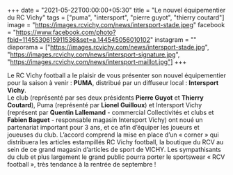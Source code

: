 +++
date = "2021-05-22T00:00:00+05:30"
title = "Le nouvel équipementier du RC Vichy"
tags = ["puma", "intersport", "pierre guyot", "thierry coutard"]
image = "https://images.rcvichy.com/news/intersport-stade.jpeg"
facebook = "https://www.facebook.com/photo?fbid=1145530615911536&set=a.144545056010102"
instagram = ""
diaporama = ["https://images.rcvichy.com/news/intersport-stade.jpg", "https://images.rcvichy.com/news/intersport-signature.jpg", "https://images.rcvichy.com/news/intersport-maillot.jpg"]
+++

Le RC Vichy football a le plaisir de vous présenter son nouvel équipementier pour la saison à venir : **PUMA**, distribué par un diffuseur local : **Intersport Vichy**.  
Le club (représenté par ses deux présidents **Pierre Guyot** et **Thierry Coutard**), Puma (représenté par **Lionel Guilloux**) et Intersport Vichy (représent par **Quentin Lallemand** - commercial Collectivités et clubs et **Fabien Baguet** - responsable magasin Intersport Vichy) ont noué un partenariat important pour 3 ans, et ce afin d’équiper les joueurs et joueuses du club. L’accord comprend la mise en place d’un « corner » qui distribuera les articles estampillés RC Vichy football, la boutique du RCV au sein de ce grand magasin d’articles de sport de VICHY. Les sympathisants du club et plus largement le grand public pourra porter le sportswear « RCV football », très tendance à la rentrée de septembre !
